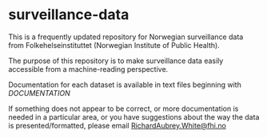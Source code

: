 # surveillance-data

This is a frequently updated repository for Norwegian surveillance data from Folkehelseinstituttet (Norwegian Institute of Public Health).

The purpose of this repository is to make surveillance data easily accessible from a machine-reading perspective.

Documentation for each dataset is available in text files beginning with _DOCUMENTATION_

If something does not appear to be correct, or more documentation is needed in a particular area, or you have suggestions about the way the data is presented/formatted, please email RichardAubrey.White@fhi.no